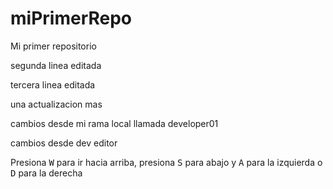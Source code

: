 # miPrimerRepo

Mi primer repositorio

segunda linea editada

tercera linea editada

una actualizacion mas

cambios desde mi rama local llamada developer01

cambios desde dev editor

Presiona <kbd>W</kbd> para ir hacia arriba, presiona <kbd>S</kbd> para abajo y <kbd>A</kbd> para la izquierda o <kbd>D</kbd> para la derecha
